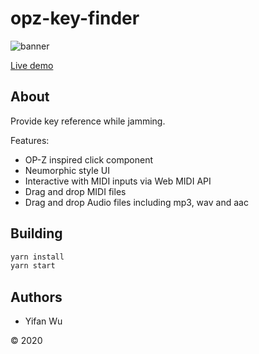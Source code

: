 # opz-key-finder

![banner](https://github.com/IvanWoo/key-finder/blob/master/assets/banner.png)

[Live demo](https://yifanwu.studio/key-finder/)

## About

Provide key reference while jamming.

Features:

- OP-Z inspired click component
- Neumorphic style UI
- Interactive with MIDI inputs via Web MIDI API
- Drag and drop MIDI files
- Drag and drop Audio files including mp3, wav and aac

## Building

```sh
yarn install
yarn start
```

## Authors

- Yifan Wu

&copy; 2020